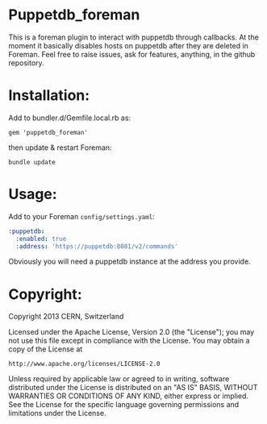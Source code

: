 # Puppetdb\_foreman

This is a foreman plugin to interact with puppetdb through callbacks.
At the moment it basically disables hosts on puppetdb after they are deleted in Foreman.
Feel free to raise issues, ask for features, anything, in the github repository.

# Installation:

Add to bundler.d/Gemfile.local.rb as:

    gem 'puppetdb_foreman'

then update & restart Foreman:

    bundle update
    

# Usage:


Add to your Foreman `config/settings.yaml`:

```yaml
:puppetdb:
  :enabled: true
  :address: 'https://puppetdb:8081/v2/commands'
```

Obviously you will need a puppetdb instance at the address you provide.

# Copyright: 
Copyright 2013 CERN, Switzerland

Licensed under the Apache License, Version 2.0 (the "License");
you may not use this file except in compliance with the License.
You may obtain a copy of the License at

    http://www.apache.org/licenses/LICENSE-2.0

Unless required by applicable law or agreed to in writing, software
distributed under the License is distributed on an "AS IS" BASIS,
WITHOUT WARRANTIES OR CONDITIONS OF ANY KIND, either express or implied.
See the License for the specific language governing permissions and
limitations under the License.


